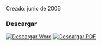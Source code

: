
Creado: junio de 2006

### Descargar

<a href="#"><img src="../imagenes/icono-word.png" alt="Descargar Word"></a> <a href="reglamento-salud.pdf"><img src="../imagenes/icono-pdf.png" alt="Descargar PDF"></a>

